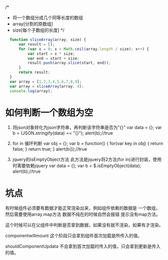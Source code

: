/*
 * 将一个数组分成几个同等长度的数组
 * array[分割的原数组]
 * size[每个子数组的长度]
 */
```javascript
  function sliceArray(array, size) {
      var result = [];
      for (var x = 0; x < Math.ceil(array.length / size); x++) {
          var start = x * size;
          var end = start + size;
          result.push(array.slice(start, end));
      }
      return result;
  }
  var array = [1,2,3,4,5,6,7,8,9];
  var array = sliceArray(array, 4);
  console.log(array);

```



如何判断一个数组为空
====================
1. 将json对象转化为json字符串，再判断该字符串是否为"{}"
var data = {};
var b = (JSON.stringify(data) == "{}");
alert(b);//true

2. for in 循环判断
var obj = {};
var b = function() {
for(var key in obj) {
return false;
}
return true;
}
alert(b());//true

3. jquery的isEmptyObject方法
此方法是jquery将2方法(for in)进行封装，使用时需要依赖jquery
var data = {};
var b = $.isEmptyObject(data);
alert(b);//true


坑点
====
有时候组件必须要有数据才能正常渲染出来，例如组件依赖的数据是
一个数组，然后需要使用array.map方法 数据不纯在的时候自然会报错
提示没有map方法。

这个时候可以在父组件中判断是否拿到数据，如果没有就不渲染，如果有才渲染。


componentwillmount 这个阶段只会拿到组件首次加载是所传入的值。

shouldComponentUpdata  不会拿到首次加载时传入的值，只会拿到更新是传入的值。